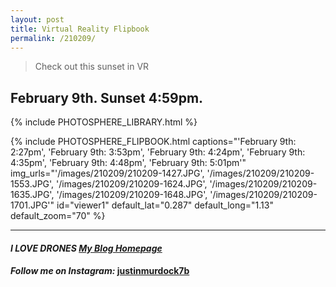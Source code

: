 ```yaml
---
layout: post
title: Virtual Reality Flipbook
permalink: /210209/
---
```


> Check out this sunset in VR

## February 9th. Sunset 4:59pm.

{% include PHOTOSPHERE_LIBRARY.html %}

{% include PHOTOSPHERE_FLIPBOOK.html captions="'February 9th: 2:27pm', 'February 9th: 3:53pm', 'February 9th: 4:24pm', 'February 9th: 4:35pm', 'February 9th: 4:48pm', 'February 9th: 5:01pm'" img_urls="'/images/210209/210209-1427.JPG', '/images/210209/210209-1553.JPG', '/images/210209/210209-1624.JPG', '/images/210209/210209-1635.JPG', '/images/210209/210209-1648.JPG', '/images/210209/210209-1701.JPG'" id="viewer1" default_lat="0.287" default_long="1.13" default_zoom="70" %}

___

#### _**I LOVE DRONES [My Blog Homepage](/)**_
#### _Follow me on Instagram:_ [**justinmurdock7b**](https://www.instagram.com/justinmurdock7b/?hl=en)
